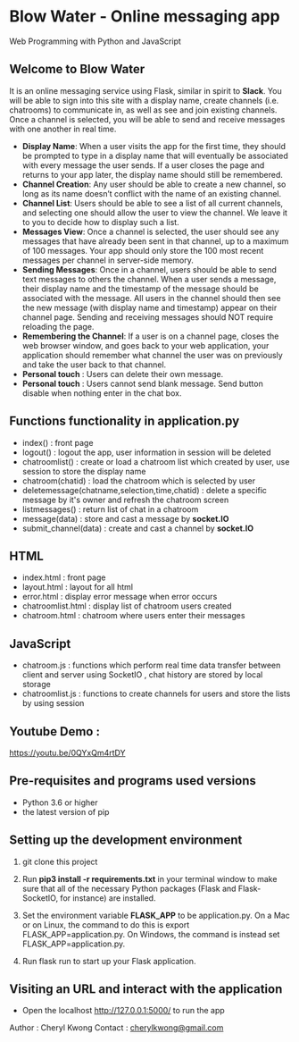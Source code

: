# Blow Water - Online messaging app

Web Programming with Python and JavaScript

## Welcome to Blow Water

It is an online messaging service using Flask, similar in spirit to **Slack**. You will be able to sign into this site with a display name, create channels (i.e. chatrooms) to communicate in, as well as see and join existing channels. Once a channel is selected, you will be able to send and receive messages with one another in real time. 

- **Display Name**: When a user visits the app for the first time, they should be prompted to type in a display name that will eventually be associated with every message the user sends. If a user closes the page and returns to your app later, the display name should still be remembered.
- **Channel Creation**: Any user should be able to create a new channel, so long as its name doesn’t conflict with the name of an existing channel.
- **Channel List**: Users should be able to see a list of all current channels, and selecting one should allow the user to view the channel. We leave it to you to decide how to display such a list.
- **Messages View**: Once a channel is selected, the user should see any messages that have already been sent in that channel, up to a maximum of 100 messages. Your app should only store the 100 most recent messages per channel in server-side memory.
- **Sending Messages**: Once in a channel, users should be able to send text messages to others the channel. When a user sends a message, their display name and the timestamp of the message should be associated with the message. All users in the channel should then see the new message (with display name and timestamp) appear on their channel page. Sending and receiving messages should NOT require reloading the page.
- **Remembering the Channel**: If a user is on a channel page, closes the web browser window, and goes back to your web application, your application should remember what channel the user was on previously and take the user back to that channel.
- **Personal touch** : Users can delete their own message. 
- **Personal touch** : Users cannot send blank message. Send button disable when nothing enter in the chat box.

## Functions functionality in application.py

- index() : front page
- logout() : logout the app, user information in session will be deleted
- chatroomlist() : create or load a chatroom list which created by user, use session to store the display name
- chatroom(chatid) : load the chatroom which is selected by user
- deletemessage(chatname,selection,time,chatid) : delete a specific message by it's owner and refresh the chatroom screen
- listmessages() : return list of chat in a chatroom
- message(data) : store and cast a message by **socket.IO**
- submit_channel(data) : create and cast a channel by **socket.IO**

## HTML

- index.html : front page
- layout.html : layout for all html
- error.html : display error message when error occurs
- chatroomlist.html : display list of chatroom users created
- chatroom.html : chatroom where users enter their messages

## JavaScript 

- chatroom.js : functions which perform real time data transfer between client and server using SocketIO , chat history are stored by local storage
- chatroomlist.js : functions to create channels for users and store the lists by using session

## Youtube Demo :

https://youtu.be/0QYxQm4rtDY

## Pre-requisites and programs used versions

-  Python 3.6 or higher
-  the latest version of pip

## Setting up the development environment

1. git clone this project

2. Run **pip3 install -r requirements.txt** in your terminal window to make sure that all of the necessary Python packages (Flask and Flask-SocketIO, for instance) are installed.

3. Set the environment variable **FLASK_APP** to be application.py. On a Mac or on Linux, the command to do this is export FLASK_APP=application.py. On Windows, the command is instead set FLASK_APP=application.py.

4. Run flask run to start up your Flask application.

## Visiting an URL and interact with the application

- Open the localhost http://127.0.0.1:5000/ to run the app

Author : Cheryl Kwong  Contact : cherylkwong@gmail.com